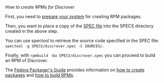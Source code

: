 *How to create RPMs for Discrover*

First, you need to [prepare your system](https://fedoraproject.org/wiki/How_to_create_an_RPM_package#Preparing_your_system) for creating RPM packages.

Then, you want to place a copy of the [SPEC file](https://github.com/maaskola/discrover-packages/blob/master/fedora/SPECS/discrover.spec) into the SPECS directory created in the above step.

You can use spectool to retrieve the source code specified in the SPEC file: ``spectool -g SPECS/discrover.spec -C SOURCES/``.

Finally, with ``rpmbuild -ba SPECS/discrover.spec`` you can proceed to build an RPM of Discrover.

The [Fedora Packager's Guide](http://docs.fedoraproject.org/en-US/Fedora_Draft_Documentation/0.1/html/Packagers_Guide/index.html) provides information on [how to create packages](http://docs.fedoraproject.org/en-US/Fedora_Draft_Documentation/0.1/html/Packagers_Guide/chap-Packagers_Guide-Creating_and_Building_Packages.html) and [how to build RPMs](http://docs.fedoraproject.org/en-US/Fedora_Draft_Documentation/0.1/html/Packagers_Guide/sect-Packagers_Guide-Building_a_Package.html).
